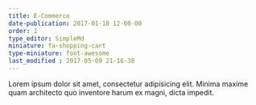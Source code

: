 ```yaml
---
title: E-Commerce
date-publication: 2017-01-18 12-00-00
order: 1
type_editor: SimpleMd
miniature: fa-shopping-cart
type-miniature: font-awesome
last_modified : 2017-05-09 21-16-38
---
```

Lorem ipsum dolor sit amet, consectetur adipisicing elit. Minima maxime quam architecto quo inventore harum ex magni, dicta impedit.